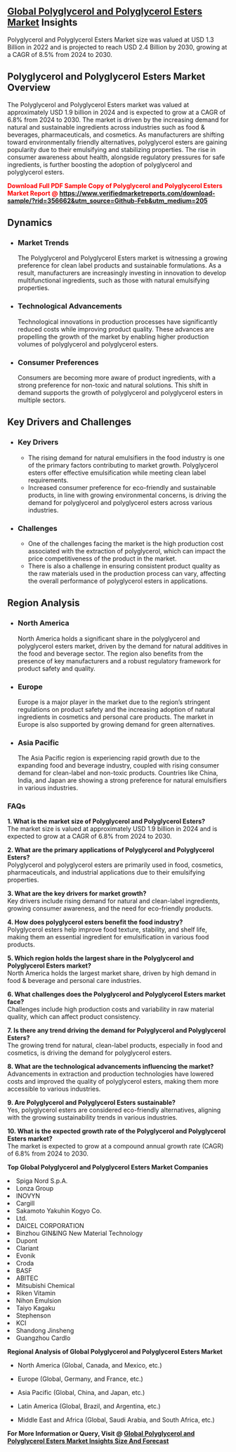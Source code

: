 <h2><a href="https://www.verifiedmarketreports.com/download-sample/?rid=356662&amp;utm_source=Github&amp;utm_medium=205" target="_blank">Global Polyglycerol and Polyglycerol Esters Market</a> Insights</h2><p>Polyglycerol and Polyglycerol Esters Market size was valued at USD 1.3 Billion in 2022 and is projected to reach USD 2.4 Billion by 2030, growing at a CAGR of 8.5% from 2024 to 2030.</p><p> <h2>Polyglycerol and Polyglycerol Esters Market Overview</h2> <p>The Polyglycerol and Polyglycerol Esters market was valued at approximately USD 1.9 billion in 2024 and is expected to grow at a CAGR of 6.8% from 2024 to 2030. The market is driven by the increasing demand for natural and sustainable ingredients across industries such as food & beverages, pharmaceuticals, and cosmetics. As manufacturers are shifting toward environmentally friendly alternatives, polyglycerol esters are gaining popularity due to their emulsifying and stabilizing properties. The rise in consumer awareness about health, alongside regulatory pressures for safe ingredients, is further boosting the adoption of polyglycerol and polyglycerol esters.</p> <p><b><p><span class=""><span style="color: #ff0000;"><strong>Download Full PDF Sample Copy of Polyglycerol and Polyglycerol Esters Market Report</strong> @ </span><a href="https://www.verifiedmarketreports.com/download-sample/?rid=356662&amp;utm_source=Github-Feb&amp;utm_medium=205" target="_blank">https://www.verifiedmarketreports.com/download-sample/?rid=356662&amp;utm_source=Github-Feb&amp;utm_medium=205</a></span></p></b></p> <h2>Dynamics</h2> <ul> <li><h3>Market Trends</h3> The Polyglycerol and Polyglycerol Esters market is witnessing a growing preference for clean label products and sustainable formulations. As a result, manufacturers are increasingly investing in innovation to develop multifunctional ingredients, such as those with natural emulsifying properties.</li> <li><h3>Technological Advancements</h3> Technological innovations in production processes have significantly reduced costs while improving product quality. These advances are propelling the growth of the market by enabling higher production volumes of polyglycerol and polyglycerol esters.</li> <li><h3>Consumer Preferences</h3> Consumers are becoming more aware of product ingredients, with a strong preference for non-toxic and natural solutions. This shift in demand supports the growth of polyglycerol and polyglycerol esters in multiple sectors.</li> </ul> <h2>Key Drivers and Challenges</h2> <ul> <li><h3>Key Drivers</h3> <ul> <li>The rising demand for natural emulsifiers in the food industry is one of the primary factors contributing to market growth. Polyglycerol esters offer effective emulsification while meeting clean label requirements.</li> <li>Increased consumer preference for eco-friendly and sustainable products, in line with growing environmental concerns, is driving the demand for polyglycerol and polyglycerol esters across various industries.</li> </ul> </li> <li><h3>Challenges</h3> <ul> <li>One of the challenges facing the market is the high production cost associated with the extraction of polyglycerol, which can impact the price competitiveness of the product in the market.</li> <li>There is also a challenge in ensuring consistent product quality as the raw materials used in the production process can vary, affecting the overall performance of polyglycerol esters in applications.</li> </ul> </li> </ul> <h2>Region Analysis</h2> <ul> <li><h3>North America</h3> North America holds a significant share in the polyglycerol and polyglycerol esters market, driven by the demand for natural additives in the food and beverage sector. The region also benefits from the presence of key manufacturers and a robust regulatory framework for product safety and quality.</li> <li><h3>Europe</h3> Europe is a major player in the market due to the region’s stringent regulations on product safety and the increasing adoption of natural ingredients in cosmetics and personal care products. The market in Europe is also supported by growing demand for green alternatives.</li> <li><h3>Asia Pacific</h3> The Asia Pacific region is experiencing rapid growth due to the expanding food and beverage industry, coupled with rising consumer demand for clean-label and non-toxic products. Countries like China, India, and Japan are showing a strong preference for natural emulsifiers in various industries.</li> </ul> <h3>FAQs</h3> <p><b>1. What is the market size of Polyglycerol and Polyglycerol Esters?</b><br>The market size is valued at approximately USD 1.9 billion in 2024 and is expected to grow at a CAGR of 6.8% from 2024 to 2030.</p> <p><b>2. What are the primary applications of Polyglycerol and Polyglycerol Esters?</b><br>Polyglycerol and polyglycerol esters are primarily used in food, cosmetics, pharmaceuticals, and industrial applications due to their emulsifying properties.</p> <p><b>3. What are the key drivers for market growth?</b><br>Key drivers include rising demand for natural and clean-label ingredients, growing consumer awareness, and the need for eco-friendly products.</p> <p><b>4. How does polyglycerol esters benefit the food industry?</b><br>Polyglycerol esters help improve food texture, stability, and shelf life, making them an essential ingredient for emulsification in various food products.</p> <p><b>5. Which region holds the largest share in the Polyglycerol and Polyglycerol Esters market?</b><br>North America holds the largest market share, driven by high demand in food & beverage and personal care industries.</p> <p><b>6. What challenges does the Polyglycerol and Polyglycerol Esters market face?</b><br>Challenges include high production costs and variability in raw material quality, which can affect product consistency.</p> <p><b>7. Is there any trend driving the demand for Polyglycerol and Polyglycerol Esters?</b><br>The growing trend for natural, clean-label products, especially in food and cosmetics, is driving the demand for polyglycerol esters.</p> <p><b>8. What are the technological advancements influencing the market?</b><br>Advancements in extraction and production technologies have lowered costs and improved the quality of polyglycerol esters, making them more accessible to various industries.</p> <p><b>9. Are Polyglycerol and Polyglycerol Esters sustainable?</b><br>Yes, polyglycerol esters are considered eco-friendly alternatives, aligning with the growing sustainability trends in various industries.</p> <p><b>10. What is the expected growth rate of the Polyglycerol and Polyglycerol Esters market?</b><br>The market is expected to grow at a compound annual growth rate (CAGR) of 6.8% from 2024 to 2030.</p> </p><p><strong>Top Global Polyglycerol and Polyglycerol Esters Market Companies</strong></p><div data-test-id=""><p><li>Spiga Nord S.p.A.</li><li> Lonza Group</li><li> INOVYN</li><li> Cargill</li><li> Sakamoto Yakuhin Kogyo Co.</li><li> Ltd.</li><li> DAICEL CORPORATION</li><li> Binzhou GIN&ING New Material Technology</li><li> Dupont</li><li> Clariant</li><li> Evonik</li><li> Croda</li><li> BASF</li><li> ABITEC</li><li> Mitsubishi Chemical</li><li> Riken Vitamin</li><li> Nihon Emulsion</li><li> Taiyo Kagaku</li><li> Stephenson</li><li> KCI</li><li> Shandong Jinsheng</li><li> Guangzhou Cardlo</li></p><div><strong>Regional Analysis of&nbsp;Global Polyglycerol and Polyglycerol Esters Market</strong></div><ul><li dir="ltr"><p dir="ltr">North America&nbsp;(Global, Canada, and Mexico, etc.)</p></li><li dir="ltr"><p dir="ltr">Europe (Global, Germany, and France, etc.)</p></li><li dir="ltr"><p dir="ltr">Asia Pacific&nbsp;(Global, China, and Japan, etc.)</p></li><li dir="ltr"><p dir="ltr">Latin America&nbsp;(Global, Brazil, and Argentina, etc.)</p></li><li dir="ltr">Middle East and Africa&nbsp;(Global, Saudi Arabia, and South Africa, etc.)</li></ul><p><strong>For More Information or Query, Visit @&nbsp;</strong><strong><a href="https://www.verifiedmarketreports.com/product/polyglycerol-and-polyglycerol-esters-market/?utm_source=Github&amp;utm_medium=205" target="_blank">Global Polyglycerol and Polyglycerol Esters Market Insights Size And Forecast</a></strong></p></div>
